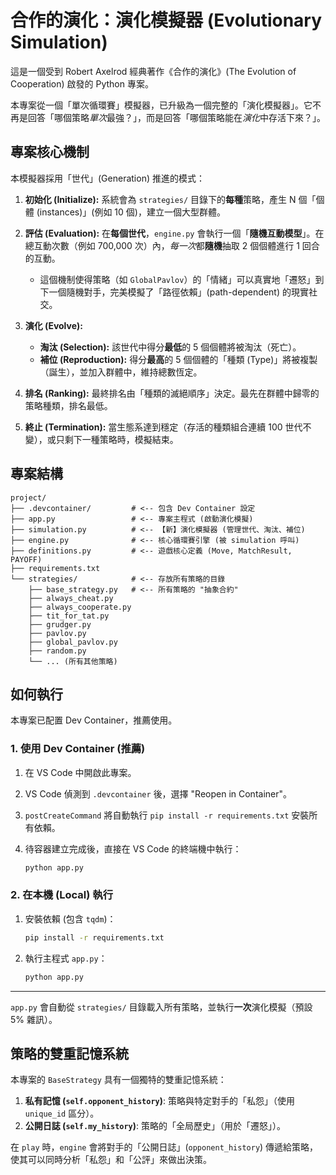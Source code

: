 # 合作的演化：演化模擬器 (Evolutionary Simulation)

這是一個受到 Robert Axelrod 經典著作《合作的演化》(The Evolution of Cooperation) 啟發的 Python 專案。

本專案從一個「單次循環賽」模擬器，已升級為一個完整的「演化模擬器」。它不再是回答「哪個策略*單次*最強？」，而是回答「哪個策略能在*演化*中存活下來？」。

## 專案核心機制

本模擬器採用「世代」(Generation) 推進的模式：

1.  **初始化 (Initialize):** 系統會為 `strategies/` 目錄下的**每種**策略，產生 N 個「個體 (instances)」(例如 10 個)，建立一個大型群體。

2.  **評估 (Evaluation):** 在**每個世代**，`engine.py` 會執行一個「**隨機互動模型**」。在總互動次數（例如 700,000 次）內，*每一次*都**隨機**抽取 2 個個體進行 1 回合的互動。
    * 這個機制使得策略（如 `GlobalPavlov`）的「情緒」可以真實地「遷怒」到下一個隨機對手，完美模擬了「路徑依賴」(path-dependent) 的現實社交。

3.  **演化 (Evolve):**
    * **淘汰 (Selection):** 該世代中得分**最低**的 5 個個體將被淘汰（死亡）。
    * **補位 (Reproduction):** 得分**最高**的 5 個個體的「種類 (Type)」將被複製（誕生），並加入群體中，維持總數恆定。

4.  **排名 (Ranking):** 最終排名由「種類的滅絕順序」決定。最先在群體中歸零的策略種類，排名最低。

5.  **終止 (Termination):** 當生態系達到穩定（存活的種類組合連續 100 世代不變），或只剩下一種策略時，模擬結束。

## 專案結構
```
project/
├── .devcontainer/         # <-- 包含 Dev Container 設定
├── app.py                 # <-- 專案主程式 (啟動演化模擬)
├── simulation.py          # <-- 【新】演化模擬器 (管理世代、淘汰、補位)
├── engine.py              # <-- 核心循環賽引擎 (被 simulation 呼叫)
├── definitions.py         # <-- 遊戲核心定義 (Move, MatchResult, PAYOFF)
├── requirements.txt
└── strategies/            # <-- 存放所有策略的目錄
    ├── base_strategy.py   # <-- 所有策略的 "抽象合約"
    ├── always_cheat.py
    ├── always_cooperate.py
    ├── tit_for_tat.py
    ├── grudger.py
    ├── pavlov.py
    ├── global_pavlov.py
    ├── random.py
    └── ... (所有其他策略)
```

## 如何執行

本專案已配置 Dev Container，推薦使用。

### 1. 使用 Dev Container (推薦)

1.  在 VS Code 中開啟此專案。
2.  VS Code 偵測到 `.devcontainer` 後，選擇 "Reopen in Container"。
3.  `postCreateCommand` 將自動執行 `pip install -r requirements.txt` 安裝所有依賴。
4.  待容器建立完成後，直接在 VS Code 的終端機中執行：

    ```bash
    python app.py
    ```

### 2. 在本機 (Local) 執行

1.  安裝依賴 (包含 `tqdm`)：

    ```bash
    pip install -r requirements.txt
    ```

2.  執行主程式 `app.py`：

    ```bash
    python app.py
    ```

---

`app.py` 會自動從 `strategies/` 目錄載入所有策略，並執行**一次**演化模擬（預設 5% 雜訊）。

## 策略的雙重記憶系統

本專案的 `BaseStrategy` 具有一個獨特的雙重記憶系統：

1.  **私有記憶 (`self.opponent_history`)**: 策略與特定對手的「私怨」（使用 `unique_id` 區分）。
2.  **公開日誌 (`self.my_history`)**: 策略的「全局歷史」（用於「遷怒」）。

在 `play` 時，`engine` 會將對手的「公開日誌」(`opponent_history`) 傳遞給策略，使其可以同時分析「私怨」和「公評」來做出決策。